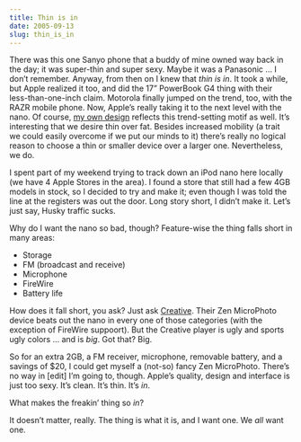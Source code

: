 ```yaml
---
title: Thin is in
date: 2005-09-13
slug: thin_is_in
---
```

<p>There was this one Sanyo phone that a buddy of mine owned way back in the day; it was super-thin and super sexy. Maybe it was a Panasonic &#8230; I don&#8217;t remember. Anyway, from then on I knew that <em>thin is in</em>. It took a while, but Apple realized it too, and did the 17&#8221; PowerBook G4 thing with their less-than-one-inch claim. Motorola finally jumped on the trend, too, with the RAZR mobile phone. Now, Apple&#8217;s really taking it to the next level with the nano. Of course, <a href="http://www.seansperte.com/index.php/seansperte/entry/thin_big_and_bold/">my own design</a> reflects this trend-setting motif as well. 
It&#8217;s interesting that we desire thin over fat. Besides increased mobility (a trait we could easily overcome if we put our minds to it) there&#8217;s really no logical reason to choose a thin or smaller device over a larger one. Nevertheless, we do.</p>

<p>I spent part of my weekend trying to track down an iPod nano here locally (we have 4 Apple Stores in the area). I found a store that still had a few 4GB models in stock, so I decided to try and make it; even though I was told the line at the registers was out the door. Long story short, I didn&#8217;t make it. Let&#8217;s just say, Husky traffic sucks.</p>

<p>Why do I want the nano so bad, though? Feature-wise the thing falls short in many areas:</p>

<ul>
<li>Storage</li>
<li>FM (broadcast and receive)</li>
<li>Microphone</li>
<li>FireWire</li>
<li>Battery life</li>
</ul>

<p>How does it fall short, you ask? Just ask <a href="http://www.creative.com/products/product.asp?category=213&subcategory=214&product=14107">Creative</a>. Their Zen MicroPhoto device beats out the nano in every one of those categories (with the exception of FireWire suppoort). But the Creative player is ugly and sports ugly colors &#8230; and is <em>big</em>. Got that? Big.</p>

<p>So for an extra 2GB, a FM receiver, microphone, removable battery, and a savings of $20, I could get myself a (not-so) fancy Zen MicroPhoto. There&#8217;s no way in [edit] I&#8217;m going to, though. Apple&#8217;s quality, design and interface is just too sexy. It&#8217;s clean. It&#8217;s thin. It&#8217;s <em>in</em>.</p>

<p>What makes the freakin&#8217; thing so <em>in</em>?</p>

<p>It doesn&#8217;t matter, really. The thing is what it is, and I want one. We <em>all</em> want one.</p>